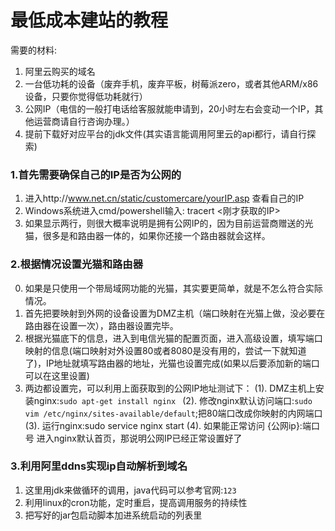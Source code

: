 # 最低成本建站的教程


需要的材料:
1. 阿里云购买的域名
2. 一台低功耗的设备（废弃手机，废弃平板，树莓派zero，或者其他ARM/x86设备，只要你觉得低功耗就行）
3. 公网IP（电信的一般打电话给客服就能申请到，20小时左右会变动一个IP，其他运营商请自行咨询办理。）
4. 提前下载好对应平台的jdk文件(其实语言能调用阿里云的api都行，请自行探索)


### 1.首先需要确保自己的IP是否为公网的


1. 进入http://www.net.cn/static/customercare/yourIP.asp 查看自己的IP
2. Windows系统进入cmd/powershell输入: tracert <刚才获取的IP>
3. 如果显示两行，则很大概率说明是拥有公网IP的，因为目前运营商赠送的光猫，很多是和路由器一体的，如果你还接一个路由器就会这样。


### 2.根据情况设置光猫和路由器


0. 如果是只使用一个带局域网功能的光猫，其实要更简单，就是不怎么符合实际情况。
1. 首先把要映射到外网的设备设置为DMZ主机（端口映射在光猫上做，没必要在路由器在设置一次），路由器设置完毕。
2. 根据光猫底下的信息，进入到电信光猫的配置页面，进入高级设置，填写端口映射的信息(端口映射对外设置80或者8080是没有用的，尝试一下就知道了)，IP地址就填写路由器的地址，光猫也设置完成(如果以后要添加新的端口可以在这里设置)
3. 两边都设置完，可以利用上面获取到的公网IP地址测试下：
    (1). DMZ主机上安装nginx:`sudo apt-get install nginx `
    (2). 修改nginx默认访问端口:`sudo vim /etc/nginx/sites-available/default`;把80端口改成你映射的内网端口
    (3). 运行nginx:sudo service nginx start
    (4). 如果能正常访问 {公网ip}:端口号 进入nginx默认首页，那说明公网IP已经正常设置好了


### 3.利用阿里ddns实现ip自动解析到域名

1. 这里用jdk来做循环的调用，java代码可以参考官网:`123`
2. 利用linux的cron功能，定时重启，提高调用服务的持续性
3. 把写好的jar包启动脚本加进系统启动的列表里